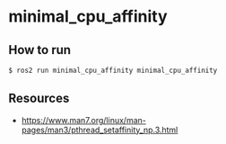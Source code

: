 # minimal_cpu_affinity

## How to run

```bash
$ ros2 run minimal_cpu_affinity minimal_cpu_affinity
```

## Resources

- https://www.man7.org/linux/man-pages/man3/pthread_setaffinity_np.3.html